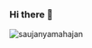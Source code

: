 ### Hi there 👋

<!--
**saujanyamahajan/saujanyamahajan** is a ✨ _special_ ✨ repository because its `README.md` (this file) appears on your GitHub profile.

Here are some ideas to get you started:

- 🔭 I’m currently working on ...
- 🌱 I’m currently learning ...
- 👯 I’m looking to collaborate on ...
- 🤔 I’m looking for help with ...
- 💬 Ask me about ...
- 📫 How to reach me: ...
- 😄 Pronouns: ...
- ⚡ Fun fact: ...
-->
<p><img align="center" src="https://github-readme-stats-itsflash10.vercel.app/api?username=saujanyamahajan&show_icons=true&locale=en&theme=radical" alt="saujanyamahajan" /></p>
